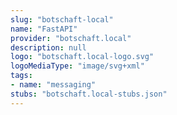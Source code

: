 ```yaml
---
slug: "botschaft-local"
name: "FastAPI"
provider: "botschaft.local"
description: null
logo: "botschaft.local-logo.svg"
logoMediaType: "image/svg+xml"
tags:
- name: "messaging"
stubs: "botschaft.local-stubs.json"
---
```

